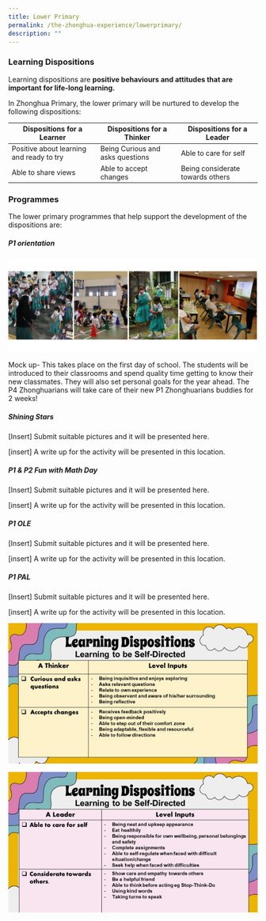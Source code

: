 ```yaml
---
title: Lower Primary
permalink: /the-zhonghua-experience/lowerprimary/
description: ""
---
```

### Learning Dispositions

Learning dispositions are **positive behaviours and attitudes that are important for life-long learning.**

In Zhonghua Primary, the lower primary will be nurtured to develop the following dispositions:



| Dispositions for a Learner |Dispositions for a Thinker | Dispositions for a Leader |
| -------- | -------- | -------- |
| Positive about learning and ready to try     | Being Curious and asks questions     | Able to care for self     || -------- | -------- | -------- |
| Able to share views    | Able to accept changes     | Being considerate towards others    |

### Programmes

The lower primary programmes that help support the development of the dispositions are:

##### P1 orientation 
![](/images/Lower%20Primary%20Experience/p1-2%20orientation%202023.png)

Mock up- This takes place on the first day of school. The students will be introduced to their classrooms and spend quality time getting to know their new classmates. They will also set personal goals for the year ahead. The P4 Zhonghuarians will take care of their new P1 Zhonghuarians buddies for 2 weeks! 

##### Shining Stars
[Insert] Submit suitable pictures and it will be presented here.

[insert] A write up for the activity will be presented in this location.

##### P1 & P2 Fun with Math Day
[Insert] Submit suitable pictures and it will be presented here.

[insert] A write up for the activity will be presented in this location.

##### P1 OLE
[Insert] Submit suitable pictures and it will be presented here.

[insert] A write up for the activity will be presented in this location.

##### P1 PAL
[Insert] Submit suitable pictures and it will be presented here.

[insert] A write up for the activity will be presented in this location.


![](/images/image%202.jpeg)

![](/images/image%203.jpeg)